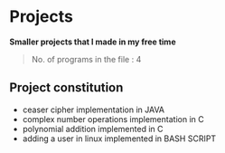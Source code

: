 # Projects
**Smaller projects that I made in my free time**
> No. of programs in the file : 4

## Project constitution
- ceaser cipher implementation in JAVA
- complex number operations implementation in C
- polynomial addition implemented in C
- adding a user in linux implemented in BASH SCRIPT
